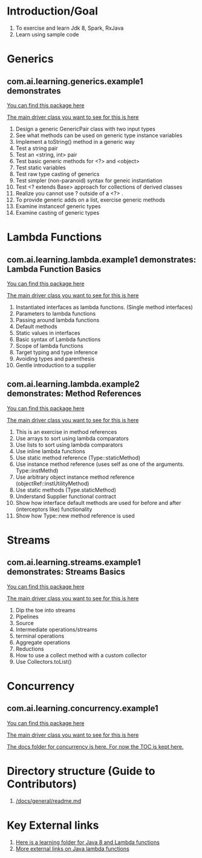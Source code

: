 # Introduction/Goal
1. To exercise and learn Jdk 8, Spark, RxJava
2. Learn using sample code

# Generics
## com.ai.learning.generics.example1 demonstrates

[You can find this package here](/src/com/ai/learning/generics/example1)

[The main driver class you want to see for this is here](/src/com/ai/learning/generics/example1/Test.java)

1. Design a generic GenericPair class with two input types
2. See what methods can be used on generic type instance variables
3. Implement a toString() method in a generic way
4. Test a string pair
6. Test an <string, int> pair
7. Test basic generic methods for <?> and &lt;object&gt;
8. Test static variables
9. Test raw type casting of generics
10. Test simpler (non-paranoid) syntax for geneic instantiation
11. Test <? extends Base> approach for collections of derived classes
12. Realize you cannot use ? outside of a <?> . 
13. To provide generic adds on a list, exercise generic methods
14. Examine instanceof generic types
15. Examine casting of generic types

# Lambda Functions
## com.ai.learning.lambda.example1 demonstrates: Lambda Function Basics

[You can find this package here](/src/com/ai/learning/lambda/example1)

[The main driver class you want to see for this is here](/src/com/ai/learning/lambda/example1/Test.java)
 
1. Instantiated interfaces as lambda functions. (Single method interfaces)
2. Parameters to lambda functions
3. Passing around lambda functions
4. Default methods
5. Static values in interfaces
6. Basic syntax of Lambda functions
7. Scope of lambda functions
8. Target typing and type inference
9. Avoiding types and parenthesis
10. Gentle introduction to a supplier

## com.ai.learning.lambda.example2 demonstrates: Method References

[You can find this package here](/src/com/ai/learning/lambda/example2)

[The main driver class you want to see for this is here](/src/com/ai/learning/lambda/example2/Test.java)

1. This is an exercise in method references
2. Use arrays to sort using lambda comparators
3. Use lists to sort using lambda comparators
4. Use inline lambda functions
5. Use static method reference (Type::staticMethod)
6. Use instance method reference (uses self as one of the arguments. Type::instMethd)
7. Use arbitrary object instance method reference (objectRef::instUtilityMethod) 
8. Use static methods (Type.staticMethod)
9. Understand Supplier functional contract
10. Show how interface default methods are used for before and after (interceptors like) functionality
11. Show how Type::new method reference is used 

# Streams
## com.ai.learning.streams.example1 demonstrates: Streams Basics

[You can find this package here](/src/com/ai/learning/streams/example1)

[The main driver class you want to see for this is here](/src/com/ai/learning/streams/example1/Test.java)

1. Dip the toe into streams
2. Pipelines
3. Source
4. Intermediate operations/streams
5. terminal operations
6. Aggregate operations
7. Reductions
8. How to use a collect method with a custom collector
9. Use Collectors.toList()

# Concurrency
## com.ai.learning.concurrency.example1 

[You can find this package here](/src/com/ai/learning/concurrency/example1)

[The main driver class you want to see for this is here](/src/com/ai/learning/concurrency/example1/Test.java)

[The docs folder for concurrency is here. For now the TOC is kept here.](/docs/concurrency)

# Directory structure (Guide to Contributors)
1. [/docs/general/readme.md](./docs/general/readme.md)

# Key External links

1. [Here is a learning folder for Java 8 and Lambda functions](http://www.satyakomatineni.com/akc/display?url=NotesIMPTitlesURL&ownerUserId=satya&folderId=389&order_by_format=news)
2. [More external links on Java lambda functions](http://www.satyakomatineni.com/item/5422)